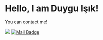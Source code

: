 <!--
**dduyguu/dduyguu** is a ✨ _special_ ✨ repository because its `README.md` (this file) appears on your GitHub profile.

Here are some ideas to get you started:

- 🔭 I’m currently working on ...
- 🌱 I’m currently learning ...
- 👯 I’m looking to collaborate on ...
- 🤔 I’m looking for help with ...
- 💬 Ask me about ...
- 📫 How to reach me: ...
- 😄 Pronouns: ...
- ⚡ Fun fact: ...
-->

# Hello, I am Duygu Işık! 

You can contact me!

[![](https://img.shields.io/badge/linkedin-%230077B5.svg?&style=for-the-badge&logo=linkedin&logoColor=white)](https://www.linkedin.com/in/duyguisikk/)
[![Mail Badge](https://img.shields.io/badge/-c14438?style=for-the-badge&logo=Gmail&logoColor=white&link=mailto:duygu.yaseminn18@gmail.com)](mailto:mertcobanov@gmail.com)
